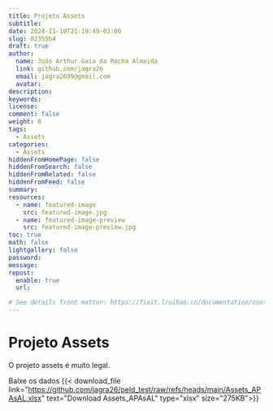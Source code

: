 ```yaml
---
title: Projeto Assets
subtitle:
date: 2024-11-18T21:19:49-03:00
slug: 02355b4
draft: true
author: 
  name: João Arthur Gaia da Rocha Almeida
  link: github.com/jagra26
  email: jagra2699@gmail.com
  avatar:
description:
keywords:
license:
comment: false
weight: 0
tags:
  - Assets
categories:
  - Assets
hiddenFromHomePage: false
hiddenFromSearch: false
hiddenFromRelated: false
hiddenFromFeed: false
summary:
resources:
  - name: featured-image
    src: featured-image.jpg
  - name: featured-image-preview
    src: featured-image-preview.jpg
toc: true
math: false
lightgallery: false
password:
message:
repost:
  enable: true
  url:

# See details front matter: https://fixit.lruihao.cn/documentation/content-management/introduction/#front-matter
---
```


# Projeto Assets

O projeto assets é muito legal.

Baixe os dados {{< download_file link="https://github.com/jagra26/peld_test/raw/refs/heads/main/Assets_APAsAL.xlsx" text="Download Assets_APAsAL" type="xlsx" size="275KB">}}
